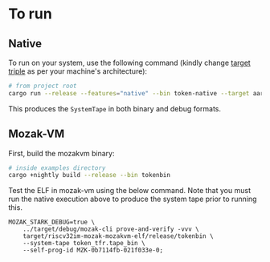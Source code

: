 # To run

## Native

To run on your system, use the following command (kindly change [target triple](https://doc.rust-lang.org/cargo/appendix/glossary.html#target) as per your machine's architecture):

```sh
# from project root
cargo run --release --features="native" --bin token-native --target aarch64-apple-darwin
```

This produces the `SystemTape` in both binary and debug formats.

## Mozak-VM

First, build the mozakvm binary:

```sh
# inside examples directory
cargo +nightly build --release --bin tokenbin
```


Test the ELF in mozak-vm using the below command. Note that you must run
the native execution above to produce the system tape prior to running this.

```
MOZAK_STARK_DEBUG=true \
    ../target/debug/mozak-cli prove-and-verify -vvv \
    target/riscv32im-mozak-mozakvm-elf/release/tokenbin \
    --system-tape token_tfr.tape_bin \
    --self-prog-id MZK-0b7114fb-021f033e-0;
```
